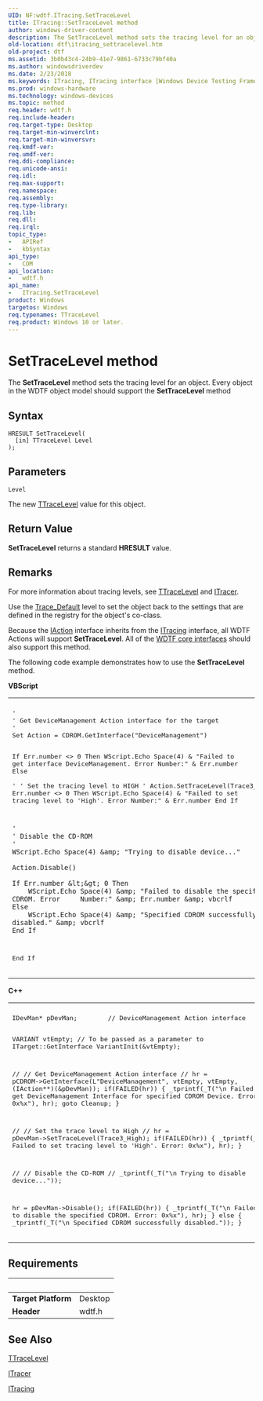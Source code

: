 ```yaml
---
UID: NF:wdtf.ITracing.SetTraceLevel
title: ITracing::SetTraceLevel method
author: windows-driver-content
description: The SetTraceLevel method sets the tracing level for an object.
old-location: dtf\itracing_settracelevel.htm
old-project: dtf
ms.assetid: 3b0b43c4-24b9-41e7-9861-6733c79bf40a
ms.author: windowsdriverdev
ms.date: 2/23/2018
ms.keywords: ITracing, ITracing interface [Windows Device Testing Framework], SetTraceLevel method, ITracing::SetTraceLevel, ITracing_e998383b-984d-4f24-b684-06e81e453714.xml, SetTraceLevel method [Windows Device Testing Framework], SetTraceLevel method [Windows Device Testing Framework], ITracing interface, SetTraceLevel,ITracing.SetTraceLevel, dtf.itracing_settracelevel, wdtf/ITracing::SetTraceLevel
ms.prod: windows-hardware
ms.technology: windows-devices
ms.topic: method
req.header: wdtf.h
req.include-header: 
req.target-type: Desktop
req.target-min-winverclnt: 
req.target-min-winversvr: 
req.kmdf-ver: 
req.umdf-ver: 
req.ddi-compliance: 
req.unicode-ansi: 
req.idl: 
req.max-support: 
req.namespace: 
req.assembly: 
req.type-library: 
req.lib: 
req.dll: 
req.irql: 
topic_type:
-	APIRef
-	kbSyntax
api_type:
-	COM
api_location:
-	wdtf.h
api_name:
-	ITracing.SetTraceLevel
product: Windows
targetos: Windows
req.typenames: TTraceLevel
req.product: Windows 10 or later.
---
```



# SetTraceLevel method
The <b>SetTraceLevel</b> method sets the tracing level for an object. Every object in the WDTF object model should support the <b>SetTraceLevel</b> method

## Syntax

````
HRESULT SetTraceLevel(
  [in] TTraceLevel Level
);
````

## Parameters

`Level`

The new <a href="..\wdtf\ne-wdtf-__midl___midl_itf_wdtf_0000_0001_0001.md">TTraceLevel</a> value for this object.


## Return Value

<b>SetTraceLevel</b> returns a standard <b>HRESULT</b> value.

## Remarks

For more information about tracing levels, see <a href="..\wdtf\ne-wdtf-__midl___midl_itf_wdtf_0000_0001_0001.md">TTraceLevel</a> and <a href="..\wdtf\nn-wdtf-itracer.md">ITracer</a>.

Use the <a href="..\wdtf\ne-wdtf-__midl___midl_itf_wdtf_0000_0001_0001.md">Trace_Default</a> level to set the object back to the settings that are defined in the registry for the object's co-class.

Because the <a href="https://msdn.microsoft.com/library/windows/hardware/ff538787">IAction</a> interface inherits from the <a href="..\wdtf\nn-wdtf-itracing.md">ITracing</a> interface, all WDTF Actions will support <b>SetTraceLevel</b>. All of the <a href="https://msdn.microsoft.com/library/windows/hardware/ff539628">WDTF core interfaces</a> should also support this method.

The following code example demonstrates how to use the <b>SetTraceLevel</b> method.

<b>VBScript</b>

<div class="code"><span codelanguage=""><table>
<tr>
<th></th>
</tr>
<tr>
<td>
<pre>'
' Get DeviceManagement Action interface for the target
'
Set Action = CDROM.GetInterface("DeviceManagement")
 
If Err.number &lt;&gt; 0 Then
    WScript.Echo Space(4) &amp; "Failed to get interface DeviceManagement. Error Number:" &amp; Err.number
Else            
    '
    ' Set the tracing level to HIGH
    '
    Action.SetTraceLevel(Trace3_High)
    If Err.number &lt;&gt; 0 Then
        WScript.Echo Space(4) &amp; "Failed to set tracing level to 'High'. Error Number:" &amp; Err.number
    End If

    '
    ' Disable the CD-ROM
    '
    WScript.Echo Space(4) &amp; "Trying to disable device..."
 
    Action.Disable()
 
    If Err.number &lt;&gt; 0 Then
        WScript.Echo Space(4) &amp; "Failed to disable the specified CDROM. Error     Number:" &amp; Err.number &amp; vbcrlf
    Else
        WScript.Echo Space(4) &amp; "Specified CDROM successfully disabled." &amp; vbcrlf
    End If
End If</pre>
</td>
</tr>
</table></span></div>
<b>C++</b>

<div class="code"><span codelanguage=""><table>
<tr>
<th></th>
</tr>
<tr>
<td>
<pre>IDevMan* pDevMan;        // DeviceManagement Action interface

VARIANT vtEmpty;       // To be passed as a parameter to ITarget::GetInterface
VariantInit(&amp;vtEmpty);

//
// Get DeviceManagement Action interface
//
hr = pCDROM-&gt;GetInterface(L"DeviceManagement", vtEmpty, vtEmpty, (IAction**)(&amp;pDevMan));
if(FAILED(hr))
{
    _tprintf(_T("\n  Failed to get DeviceManagement Interface for specified CDROM Device. Error: 0x%x"), hr);
 goto Cleanup;
}

//
// Set the trace level to High
//
hr = pDevMan-&gt;SetTraceLevel(Trace3_High);
if(FAILED(hr))
{
    _tprintf(_T("\n  Failed to set tracing level to 'High'. Error: 0x%x"), hr);
}
 
//
// Disable the CD-ROM
//
_tprintf(_T("\n  Trying to disable device..."));

hr = pDevMan-&gt;Disable();
if(FAILED(hr))
{
    _tprintf(_T("\n  Failed to disable the specified CDROM. Error: 0x%x"), hr);
}
else
{
    _tprintf(_T("\n  Specified CDROM successfully disabled."));
}</pre>
</td>
</tr>
</table></span></div>

## Requirements
| &nbsp; | &nbsp; |
| ---- |:---- |
| **Target Platform** | Desktop |
| **Header** | wdtf.h |

## See Also

<a href="..\wdtf\ne-wdtf-__midl___midl_itf_wdtf_0000_0001_0001.md">TTraceLevel</a>



<a href="..\wdtf\nn-wdtf-itracer.md">ITracer</a>



<a href="..\wdtf\nn-wdtf-itracing.md">ITracing</a>